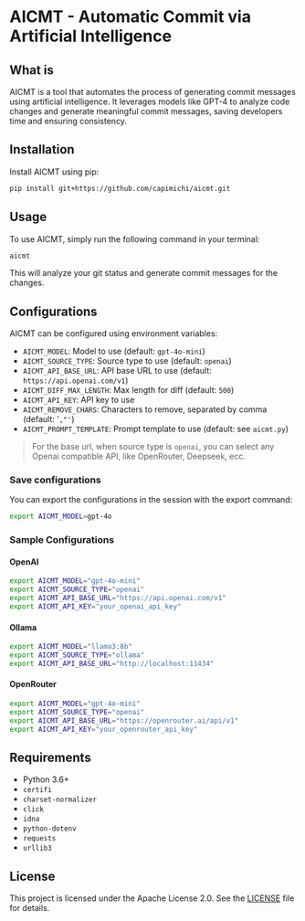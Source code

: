 # AICMT - Automatic Commit via Artificial Intelligence

## What is

AICMT is a tool that automates the process of generating commit messages using artificial intelligence. It leverages models like GPT-4 to analyze code changes and generate meaningful commit messages, saving developers time and ensuring consistency.

## Installation

Install AICMT using pip:
```sh
pip install git+https://github.com/capimichi/aicmt.git
```

## Usage

To use AICMT, simply run the following command in your terminal:
```sh
aicmt
```

This will analyze your git status and generate commit messages for the changes.

## Configurations

AICMT can be configured using environment variables:

- `AICMT_MODEL`: Model to use (default: `gpt-4o-mini`)
- `AICMT_SOURCE_TYPE`: Source type to use (default: `openai`)
- `AICMT_API_BASE_URL`: API base URL to use (default: `https://api.openai.com/v1`)
- `AICMT_DIFF_MAX_LENGTH`: Max length for diff (default: `500`)
- `AICMT_API_KEY`: API key to use
- `AICMT_REMOVE_CHARS`: Characters to remove, separated by comma (default: '`,"'`)
- `AICMT_PROMPT_TEMPLATE`: Prompt template to use (default: see `aicmt.py`)

> For the base url, when source type is `openai`, you can select any Openai compatible API, like OpenRouter, Deepseek, ecc.

### Save configurations

You can export the configurations in the session with the export command:
```sh
export AICMT_MODEL=gpt-4o
```

### Sample Configurations

#### OpenAI
```sh
export AICMT_MODEL="gpt-4o-mini"
export AICMT_SOURCE_TYPE="openai"
export AICMT_API_BASE_URL="https://api.openai.com/v1"
export AICMT_API_KEY="your_openai_api_key"
```

#### Ollama
```sh
export AICMT_MODEL="llama3:8b"
export AICMT_SOURCE_TYPE="ollama"
export AICMT_API_BASE_URL="http://localhost:11434"
```

#### OpenRouter
```sh
export AICMT_MODEL="gpt-4o-mini"
export AICMT_SOURCE_TYPE="openai"
export AICMT_API_BASE_URL="https://openrouter.ai/api/v1"
export AICMT_API_KEY="your_openrouter_api_key"
```

## Requirements

- Python 3.6+
- `certifi`
- `charset-normalizer`
- `click`
- `idna`
- `python-dotenv`
- `requests`
- `urllib3`

## License

This project is licensed under the Apache License 2.0. See the [LICENSE](LICENSE) file for details.
